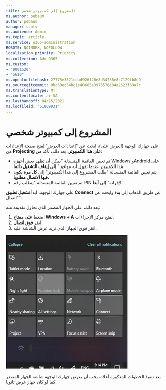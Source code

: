 ```yaml
---
title: المشروع إلى كمبيوتر شخصي
ms.author: pebaum
author: pebaum
manager: scotv
ms.audience: Admin
ms.topic: article
ms.service: o365-administration
ROBOTS: NOINDEX, NOFOLLOW
localization_priority: Priority
ms.collection: Adm_O365
ms.custom:
- "9001520"
- "5610"
ms.openlocfilehash: 27775e3521cdad926f26e8d34738e8c7129fb8d9
ms.sourcegitcommit: 8bc60ec34bc1e40685e3976576e04a2623f63a7c
ms.translationtype: MT
ms.contentlocale: ar-SA
ms.lasthandoff: 04/15/2021
ms.locfileid: "51809931"
---
```

# <a name="project-to-a-pc"></a>المشروع إلى كمبيوتر شخصي

على جهازك الوجهة (العرض على)، ابحث عن "إعدادات العرض" لفتح صفحة الإعدادات من **Projecting على هذا الكمبيوتر.** بعد ذلك، تأكد من:
- تم تعيين القائمة المنسدلة "يمكن أن تظهر بعض أجهزة Windows وAndroid على هذا الكمبيوتر عندما تقول أنه موافق" إلى **إيقاف التشغيل دائما.**
- يتم تعيين القائمة المنسدلة "طلب المشروع إلى هذا الكمبيوتر" إلى **كل مرة يكون فيها الاتصال مطلوبا.**
- تم تعيين القائمة المنسدلة "يتطلب رقم PIN لإقرانه" إلى **أبدا**.

على جهازك الوجهة، ابدأ **تشغيل تطبيق Connect** عن طريق الذهاب إلى **بدء** وابحث عن "اتصال".

بعد ذلك، على الجهاز المصدر الذي تحاول تقديمه منه:

1. اضغط **على مفتاح Windows + A** لفتح مركز الإجراءات.
2. انقر **فوق اتصال**.
3. انقر فوق الجهاز الذي تريد عرض الشاشة عليه.

![المشروع إلى كمبيوتر شخصي](media/project-to-a-pc.png)

بعد تنفيذ الخطوات المذكورة أعلاه، يجب أن يعرض جهازك الوجهة شاشة الجهاز المصدر كما لو كان جهاز عرض ثانويا.
